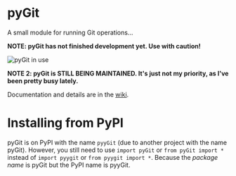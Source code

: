 # pyGit
A small module for running Git operations...

**NOTE: pyGit has not finished development yet. Use with caution!**

![pyGit in use](https://thetechrobo.github.io/resources-online/OK%20BOOMERv3.gif)

**NOTE 2: pyGit is STILL BEING MAINTAINED. It's just not my priority, as I've been pretty busy lately.**

Documentation and details are in the [wiki](https://github.com/thetechrobo/pygit/wiki).

# Installing from PyPI
pyGit is on PyPI with the name `pyyGit` (due to another project with the name pyGit). However, you still need to use `import pyGit` or `from pyGit import *` instead of `import pyygit` or `from pyygit import *`. Because the *package name* is pyGit but the PyPI name is pyyGit.
